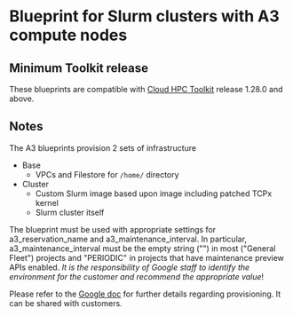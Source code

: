 # Blueprint for Slurm clusters with A3 compute nodes

## Minimum Toolkit release

These blueprints are compatible with [Cloud HPC Toolkit][hpctk] release 1.28.0
and above.

[hpctk]: https://github.com/GoogleCloudPlatform/hpc-toolkit

## Notes

The A3 blueprints provision 2 sets of infrastructure

- Base
  - VPCs and Filestore for `/home/` directory
- Cluster
  - Custom Slurm image based upon image including patched TCPx kernel
  - Slurm cluster itself

The blueprint must be used with appropriate settings for a3\_reservation\_name and
a3\_maintenance\_interval. In particular, a3\_maintenance\_interval must be
the empty string ("") in most ("General Fleet") projects and "PERIODIC" in
projects that have maintenance preview APIs enabled. _It is the responsibility
of Google staff to identify the environment for the customer and recommend the
appropriate value_!

Please refer to the [Google doc][google-doc] for further details regarding
provisioning. It can be shared with customers.

[google-doc]: https://docs.google.com/document/d/104f-6WRQwbTci42o4Q6IVZg7Uhq4PPKso4VNsCl0FTM/edit?tab=t.0#heading=h.xzptrog8pyxf

